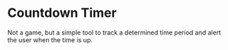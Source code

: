 # Countdown Timer

Not a game, but a simple tool to track a determined time period and alert the user when the time is up.